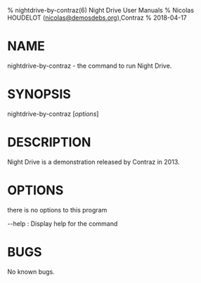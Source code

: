 % nightdrive-by-contraz(6) Night Drive User Manuals
% Nicolas HOUDELOT (nicolas@demosdebs.org),Contraz
% 2018-04-17

# NAME
nightdrive-by-contraz - the command to run Night Drive.

# SYNOPSIS
nightdrive-by-contraz [*options*]

# DESCRIPTION
Night Drive is a demonstration released by Contraz in 2013.

# OPTIONS
there is no options to this program

\--help
:   Display help for the command

# BUGS
No known bugs.
